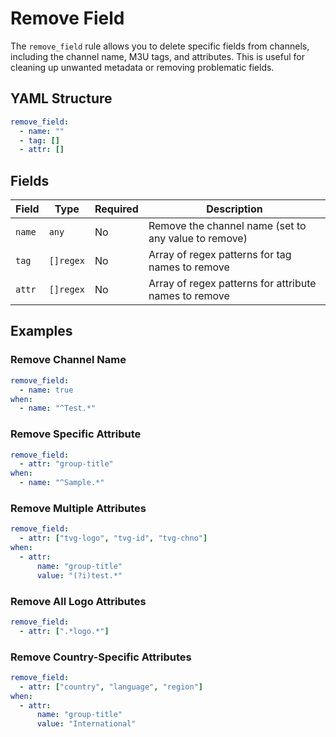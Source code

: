 # Remove Field

The `remove_field` rule allows you to delete specific fields from channels, including the channel name, M3U tags, and attributes. This is useful for cleaning up unwanted metadata or removing problematic fields.

## YAML Structure

```yaml
remove_field:
  - name: ""
  - tag: []
  - attr: []
```

## Fields

| Field  | Type      | Required | Description                                           |
|--------|-----------|----------|-------------------------------------------------------|
| `name` | `any`     | No       | Remove the channel name (set to any value to remove)  |
| `tag`  | `[]regex` | No       | Array of regex patterns for tag names to remove       |
| `attr` | `[]regex` | No       | Array of regex patterns for attribute names to remove |

## Examples

### Remove Channel Name

```yaml
remove_field:
  - name: true
when:
  - name: "^Test.*"
```

### Remove Specific Attribute

```yaml
remove_field:
  - attr: "group-title"
when:
  - name: "^Sample.*"
```

### Remove Multiple Attributes

```yaml
remove_field:
  - attr: ["tvg-logo", "tvg-id", "tvg-chno"]
when:
  - attr:
      name: "group-title"
      value: "(?i)test.*"
```

### Remove All Logo Attributes

```yaml
remove_field:
  - attr: [".*logo.*"]
```

### Remove Country-Specific Attributes

```yaml
remove_field:
  - attr: ["country", "language", "region"]
when:
  - attr:
      name: "group-title"
      value: "International"
```
